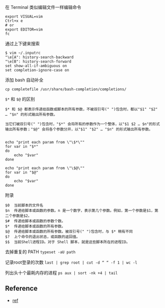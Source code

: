 在 Terminal 类似编辑文件一样编辑命令
```
export VISUAL=vim
Ctrl+x e
# or
export EDITOR=vim
fc
```

通过上下键来搜索
```
$ vim ~/.inputrc
"\e[A": history-search-backward
"\e[B": history-search-forward
set show-all-if-ambiguous on
set completion-ignore-case on
```

添加 bash 自动补全
```
cp completefile /usr/share/bash-completion/completions/
```


`$*` 和 `$@` 的区别
```
$* 和 $@ 都表示传递给函数或脚本的所有参数，不被双引号(" ")包含时，都以"$1" "$2" … "$n" 的形式输出所有参数。

当它们被双引号(" ")包含时，"$*" 会将所有的参数作为一个整体，以"$1 $2 … $n"的形式输出所有参数；"$@" 会将各个参数分开，以"$1" "$2" … "$n" 的形式输出所有参数。


echo "print each param from \"\$*\""
for var in "$*"
do
    echo "$var"
done

echo "print each param from \"\$@\""
for var in "$@"
do
    echo "$var"
done

```

附录
```
$0	当前脚本的文件名
$n	传递给脚本或函数的参数。n 是一个数字，表示第几个参数。例如，第一个参数是$1，第二个参数是$2。
$#	传递给脚本或函数的参数个数。
$*	传递给脚本或函数的所有参数。
$@	传递给脚本或函数的所有参数。被双引号(" ")包含时，与 $* 稍有不同
$?	上个命令的退出状态，或函数的返回值。
$$	当前Shell进程ID。对于 Shell 脚本，就是这些脚本所在的进程ID。
```

去掉重复的 PATH
`typeset -aU path`

记录root登录的次数
`last | grep root | cut -d “ “ -f 1 | wc -l`

列出头十个最耗内存的进程
`ps aux | sort -nk +4 | tail`

## Reference
- [ref](http://c.biancheng.net/cpp/view/2739.html)

